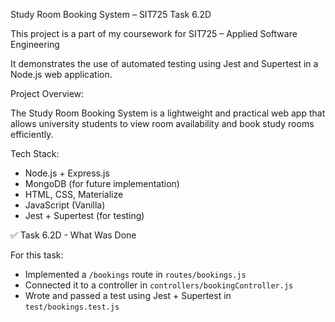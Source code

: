 Study Room Booking System – SIT725 Task 6.2D

This project is a part of my coursework for SIT725 – Applied Software Engineering

It demonstrates the use of automated testing using Jest and Supertest in a Node.js web application.

Project Overview:

The Study Room Booking System is a lightweight and practical web app that allows university students to view room availability and book study rooms efficiently.

Tech Stack:

- Node.js + Express.js
- MongoDB (for future implementation)
- HTML, CSS, Materialize
- JavaScript (Vanilla)
- Jest + Supertest (for testing)

✅ Task 6.2D - What Was Done

For this task:
- Implemented a `/bookings` route in `routes/bookings.js`
- Connected it to a controller in `controllers/bookingController.js`
- Wrote and passed a test using Jest + Supertest in `test/bookings.test.js`